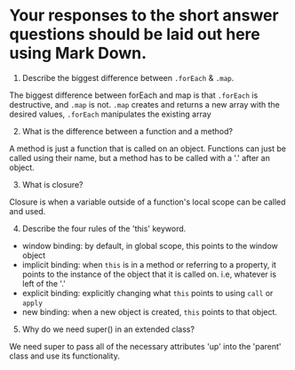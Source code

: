 # Your responses to the short answer questions should be laid out here using Mark Down.
1. Describe the biggest difference between `.forEach` & `.map`.

The biggest difference between forEach and map is that `.forEach` is destructive, and `.map` is not. `.map` creates and returns a new array with the desired values, `.forEach` manipulates the existing array

2. What is the difference between a function and a method?

A method is just a function that is called on an object. Functions can just be called using their name, but a method has to be called with a '.' after an object.

3. What is closure?

Closure is when a variable outside of a function's local scope can be called and used.

4. Describe the four rules of the 'this' keyword.

* window binding: by default, in global scope, this points to the window object
* implicit binding: when `this` is in a method or referring to a property, it points to the instance of the object that it is called on. i.e, whatever is left of the '.'
* explicit binding: explicitly changing what `this` points to using `call` or `apply`
* new binding: when a new object is created, `this` points to that object.

5. Why do we need super() in an extended class?

We need super to pass all of the necessary attributes 'up' into the 'parent' class and use its functionality.
